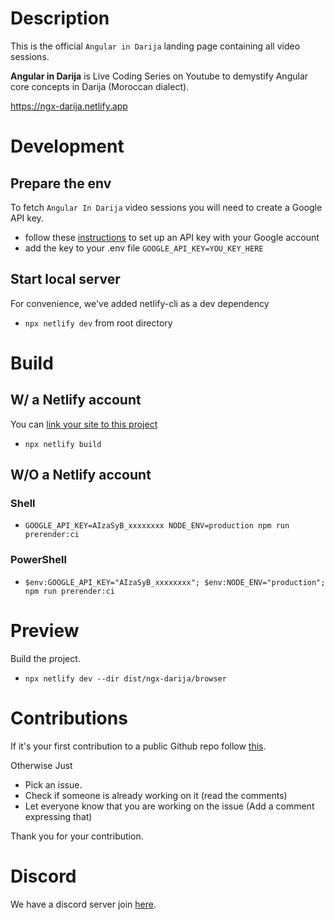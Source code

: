 # Description

This is the official `Angular in Darija` landing page containing all video sessions.

**Angular in Darija** is Live Coding Series on Youtube to demystify Angular core concepts in Darija (Moroccan dialect).

https://ngx-darija.netlify.app

# Development

## Prepare the env

To fetch `Angular In Darija` video sessions you will need to create a Google API key.

- follow these [instructions](https://developers.google.com/maps/documentation/maps-static/get-api-key?hl=en) to set up
  an API key with your Google account
- add the key to your .env file `GOOGLE_API_KEY=YOU_KEY_HERE`

## Start local server

For convenience, we've added netlify-cli as a dev dependency

- `npx netlify dev` from root directory

# Build

## W/ a Netlify account

You can [link your site to this project](https://docs.netlify.com/cli/get-started/#installation)

- `npx netlify build`

## W/O a Netlify account

### Shell

- `GOOGLE_API_KEY=AIzaSyB_xxxxxxxx NODE_ENV=production npm run prerender:ci`

### PowerShell

- `$env:GOOGLE_API_KEY="AIzaSyB_xxxxxxxx"; $env:NODE_ENV="production"; npm run prerender:ci`

# Preview

Build the project.

- `npx netlify dev --dir dist/ngx-darija/browser`

# Contributions

If it's your first contribution to a public Github repo
follow [this](https://github.com/firstcontributions/first-contributions).

Otherwise Just

- Pick an issue.
- Check if someone is already working on it (read the comments)
- Let everyone know that you are working on the issue (Add a comment expressing that)

Thank you for your contribution.

# Discord

We have a discord server join [here](https://bit.ly/ngDiscord).
